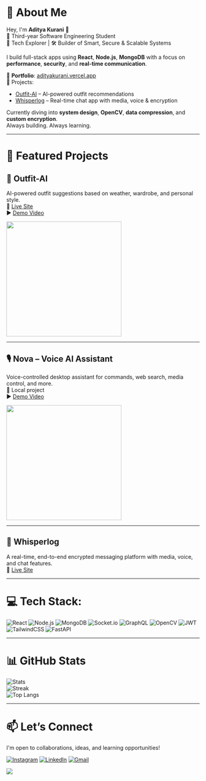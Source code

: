 # 💫 About Me

Hey, I'm **Aditya Kurani** 👋  
🚀 Third-year Software Engineering Student  
🧠 Tech Explorer | 🛠️ Builder of Smart, Secure & Scalable Systems

I build full-stack apps using **React**, **Node.js**, **MongoDB** with a focus on **performance**, **security**, and **real-time communication**.

🔗 **Portfolio**: [adityakurani.vercel.app](https://adityakurani.vercel.app)  
📁 Projects:  
- [Outfit-AI](https://outfit-ai-liart.vercel.app) – AI-powered outfit recommendations  
- [Whisperlog](https://whisperlog.vercel.app) – Real-time chat app with media, voice & encryption

Currently diving into **system design**, **OpenCV**, **data compression**, and **custom encryption**.  
Always building. Always learning.

---

# 🚀 Featured Projects

## 👕 Outfit-AI  
AI-powered outfit suggestions based on weather, wardrobe, and personal style.  
🔗 [Live Site](https://outfit-ai-liart.vercel.app)  
▶️ [Demo Video](https://www.youtube.com/watch?v=9sON54fRveU)

<a href="https://www.youtube.com/watch?v=9sON54fRveU">
  <img src="https://img.youtube.com/vi/9sON54fRveU/0.jpg" width="300">
</a>

---

## 🎙️ Nova – Voice AI Assistant  
Voice-controlled desktop assistant for commands, web search, media control, and more.  
🔗 Local project  
▶️ [Demo Video](https://www.youtube.com/watch?v=t4Ru1JxYO6Y)

<a href="https://www.youtube.com/watch?v=t4Ru1JxYO6Y">
  <img src="https://img.youtube.com/vi/t4Ru1JxYO6Y/0.jpg" width="300">
</a>

---

## 💬 Whisperlog  
A real-time, end-to-end encrypted messaging platform with media, voice, and chat features.  
🔗 [Live Site](https://whisperlog.vercel.app)

---

# 💻 Tech Stack:

![React](https://img.shields.io/badge/react-%2320232a.svg?style=for-the-badge&logo=react&logoColor=%2361DAFB)
![Node.js](https://img.shields.io/badge/node.js-6DA55F?style=for-the-badge&logo=node.js&logoColor=white)
![MongoDB](https://img.shields.io/badge/MongoDB-%234ea94b.svg?style=for-the-badge&logo=mongodb&logoColor=white)
![Socket.io](https://img.shields.io/badge/Socket.io-black?style=for-the-badge&logo=socket.io&badgeColor=010101)
![GraphQL](https://img.shields.io/badge/-GraphQL-E10098?style=for-the-badge&logo=graphql&logoColor=white)
![OpenCV](https://img.shields.io/badge/OpenCV-%23white.svg?style=for-the-badge&logo=opencv&logoColor=black)
![JWT](https://img.shields.io/badge/JWT-black?style=for-the-badge&logo=JSON%20web%20tokens)
![TailwindCSS](https://img.shields.io/badge/tailwindcss-%2338B2AC.svg?style=for-the-badge&logo=tailwind-css&logoColor=white)
![FastAPI](https://img.shields.io/badge/FastAPI-005571?style=for-the-badge&logo=fastapi)

---

# 📊 GitHub Stats

![Stats](https://github-readme-stats.vercel.app/api?username=adi2687&theme=dark&hide_border=false&include_all_commits=false&count_private=false)  
![Streak](https://streak-stats.demolab.com?user=adi2687&theme=dark&hide_border=false)  
![Top Langs](https://github-readme-stats.vercel.app/api/top-langs/?username=adi2687&theme=dark&hide_border=false&layout=compact)

---

# 📫 Let’s Connect

I'm open to collaborations, ideas, and learning opportunities!

[![Instagram](https://img.shields.io/badge/Instagram-%23E4405F.svg?logo=Instagram&logoColor=white)](https://instagram.com/aditya_kurani_26)
[![LinkedIn](https://img.shields.io/badge/LinkedIn-%230077B5.svg?logo=linkedin&logoColor=white)](https://linkedin.com/in/aditya-kurani)
[![Gmail](https://img.shields.io/badge/Email-D14836?logo=gmail&logoColor=white)](mailto:adityakurani26@gmail.com)

[![](https://visitcount.itsvg.in/api?id=adi2687&icon=0&color=0)](https://visitcount.itsvg.in)

<!-- Built using GPRM (https://gprm.itsvg.in) -->
